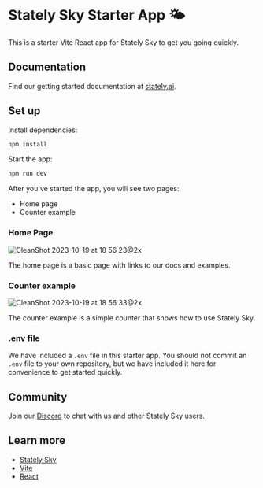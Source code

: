 # Stately Sky Starter App 🌤️

This is a starter Vite React app for Stately Sky to get you going quickly.

## Documentation

Find our getting started documentation at [stately.ai](https://stately.ai/docs/stately-sky-getting-started).

## Set up

Install dependencies:

```bash
npm install
```

Start the app:

```bash
npm run dev
```

After you've started the app, you will see two pages:

- Home page
- Counter example

### Home Page

![CleanShot 2023-10-19 at 18 56 23@2x](https://github.com/statelyai/sky-starter-app/assets/167574/7672decd-f8b2-4a5c-839d-6eb7f2a63172)

The home page is a basic page with links to our docs and examples.

### Counter example

![CleanShot 2023-10-19 at 18 56 33@2x](https://github.com/statelyai/sky-starter-app/assets/167574/95ed95f4-0fd2-4b4b-b50d-0c5c4bc4323e)

The counter example is a simple counter that shows how to use Stately Sky.

### .env file

We have included a `.env` file in this starter app. You should not commit an `.env` file to your own repository, but we have included it here for convenience to get started quickly.

## Community

Join our [Discord](https://discord.stately.ai) to chat with us and other Stately Sky users.

## Learn more

- [Stately Sky](https://stately.ai/docs/stately-sky-getting-started)
- [Vite](https://vitejs.dev/)
- [React](https://reactjs.org/)
